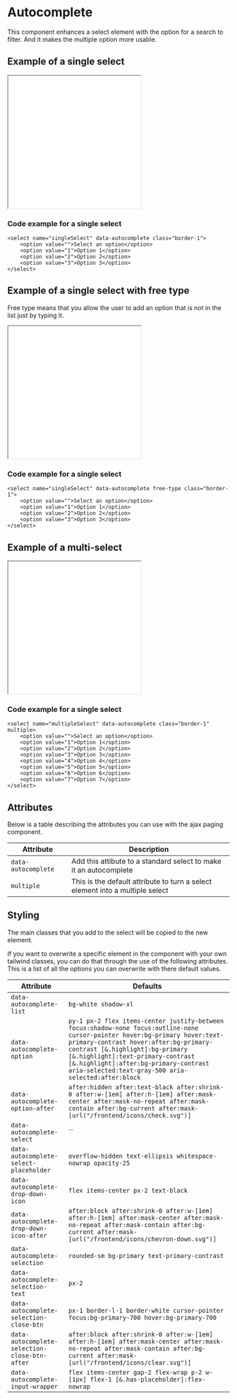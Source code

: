 # Autocomplete

This component enhances a select element with the option for a search to filter. And it makes the multiple option more usable.

## Example of a single select

<iframe src="../examples/autocomplete_single.html" height="300"></iframe>

### Code example for a single select

```TWIG
<select name="singleSelect" data-autocomplete class="border-1">
    <option value="">Select an option</option>
    <option value="1">Option 1</option>
    <option value="2">Option 2</option>
    <option value="3">Option 3</option>
</select>
```

## Example of a single select with free type

Free type means that you allow the user to add an option that is not in the list just by typing it.

<iframe src="../examples/autocomplete_freetype.html" height="300"></iframe>

### Code example for a single select

```TWIG
<select name="singleSelect" data-autocomplete free-type class="border-1">
    <option value="">Select an option</option>
    <option value="1">Option 1</option>
    <option value="2">Option 2</option>
    <option value="3">Option 3</option>
</select>
```

## Example of a multi-select

<iframe src="../examples/autocomplete_multi.html" height="300"></iframe>

### Code example for a single select

```TWIG
<select name="multipleSelect" data-autocomplete class="border-1" multiple>
    <option value="">Select an option</option>
    <option value="1">Option 1</option>
    <option value="2">Option 2</option>
    <option value="3">Option 3</option>
    <option value="4">Option 4</option>
    <option value="5">Option 5</option>
    <option value="6">Option 6</option>
    <option value="7">Option 7</option>
</select>
```

## Attributes

Below is a table describing the attributes you can use with the ajax paging component.

| Attribute           | Description                                                                   |
| ------------------- | ----------------------------------------------------------------------------- |
| `data-autocomplete` | Add this attibute to a standard select to make it an autocomplete             |
| `multiple`          | This is the default attribute to turn a select element into a multiple select |

## Styling

The main classes that you add to the select will be copied to the new element.

If you want to overwrite a specific element in the component with your own tailwind classes, you can do that through the use of the following attributes.
This is a list of all the options you can overwrite with there default values.

| Attribute                                     | Defaults                                                                                                                                                                                                                                                                                                                                  |
| --------------------------------------------- | ----------------------------------------------------------------------------------------------------------------------------------------------------------------------------------------------------------------------------------------------------------------------------------------------------------------------------------------- |
| `data-autocomplete-list`                      | `bg-white shadow-xl`                                                                                                                                                                                                                                                                                                                      |
| `data-autocomplete-option`                    | `py-1 px-2 flex items-center justify-between focus:shadow-none focus:outline-none cursor-pointer hover:bg-primary hover:text-primary-contrast hover:after:bg-primary-contrast [&.highlight]:bg-primary [&.highlight]:text-primary-contrast [&.highlight]:after:bg-primary-contrast aria-selected:text-gray-500 aria-selected:after:block` |
| `data-autocomplete-option-after`              | `after:hidden after:text-black after:shrink-0 after:w-[1em] after:h-[1em] after:mask-center after:mask-no-repeat after:mask-contain after:bg-current after:mask-[url("/frontend/icons/check.svg")]`                                                                                                                                       |
| `data-autocomplete-select`                    | ``                                                                                                                                                                                                                                                                                                                                        |
| `data-autocomplete-select-placeholder`        | `overflow-hidden text-ellipsis whitespace-nowrap opacity-25`                                                                                                                                                                                                                                                                              |
| `data-autocomplete-drop-down-icon`            | `flex items-center px-2 text-black`                                                                                                                                                                                                                                                                                                       |
| `data-autocomplete-drop-down-icon-after`      | `after:block after:shrink-0 after:w-[1em] after:h-[1em] after:mask-center after:mask-no-repeat after:mask-contain after:bg-current after:mask-[url("/frontend/icons/chevron-down.svg")]`                                                                                                                                                  |
| `data-autocomplete-selection`                 | `rounded-sm bg-primary text-primary-contrast`                                                                                                                                                                                                                                                                                             |
| `data-autocomplete-selection-text`            | `px-2`                                                                                                                                                                                                                                                                                                                                    |
| `data-autocomplete-selection-close-btn`       | `px-1 border-l-1 border-white cursor-pointer focus:bg-primary-700 hover:bg-primary-700`                                                                                                                                                                                                                                                   |
| `data-autocomplete-selection-close-btn-after` | `after:block after:shrink-0 after:w-[1em] after:h-[1em] after:mask-center after:mask-no-repeat after:mask-contain after:bg-current after:mask-[url("/frontend/icons/clear.svg")]`                                                                                                                                                         |
| `data-autocomplete-input-wrapper`             | `flex items-center gap-2 flex-wrap p-2 w-[1px] flex-1 [&.has-placeholder]:flex-nowrap`                                                                                                                                                                                                                                                    |
